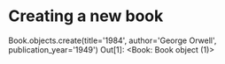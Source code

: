 # Creating a new book
Book.objects.create(title='1984', author='George Orwell', publication_year='1949')
Out[1]: <Book: Book object (1)>